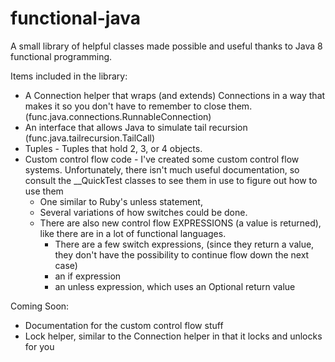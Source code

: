 functional-java
===============

A small library of helpful classes made possible and useful thanks to Java 8 functional programming.

Items included in the library:
+ A Connection helper that wraps (and extends) Connections in a way that makes it so you don't have to remember to close them. (func.java.connections.RunnableConnection)
+ An interface that allows Java to simulate tail recursion (func.java.tailrecursion.TailCall)
+ Tuples - Tuples that hold 2, 3, or 4 objects.
+ Custom control flow code - I've created some custom control flow systems. Unfortunately, there isn't much useful documentation, so consult the __QuickTest classes to see them in use to figure out how to use them
  + One similar to Ruby's unless statement, 
  + Several variations of how switches could be done.  
  + There are also new control flow EXPRESSIONS (a value is returned), like there are in a lot of functional languages.
    + There are a few switch expressions, (since they return a value, they don't have the possibility to continue flow down the next case)
    + an if expression
    + an unless expression, which uses an Optional return value

Coming Soon:
+ Documentation for the custom control flow stuff
+ Lock helper, similar to the Connection helper in that it locks and unlocks for you
